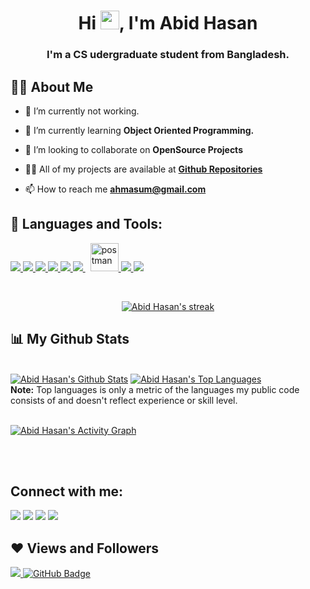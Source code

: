 
<h1 align="center">Hi <img src="https://raw.githubusercontent.com/MartinHeinz/MartinHeinz/master/wave.gif" width="30px">, I'm Abid Hasan</h1>
<h3 align="center">I'm a CS udergraduate student from Bangladesh.</h3>


## 🙋‍♂️ About Me

- 🔭 I’m currently not working.

- 🌱 I’m currently learning **Object Oriented Programming.**

- 👯 I’m looking to collaborate on **OpenSource Projects**

- 👨‍💻 All of my projects are available at **[Github Repositories](https://github.com/AbidHasan007?tab=repositories)**

- 📫 How to reach me **ahmasum@gmail.com**


## 🚀 Languages and Tools:

<p align="left">  
    <a href="https://developer.mozilla.org/en-US/docs/Web/JavaScript" target="_blank"> <img src="https://img.icons8.com/color/48/000000/javascript.png"/> </a> 
    <a href="https://www.w3.org/html/" target="_blank"> <img src="https://img.icons8.com/color/48/000000/html-5.png"/> </a> 
    <a href="https://www.w3schools.com/css/" target="_blank"> <img src="https://img.icons8.com/color/48/000000/css3.png"/> </a> 
    <a href="https://getbootstrap.com" target="_blank"> <img src="https://img.icons8.com/color/48/000000/bootstrap.png"/> </a> 
    <a href="https://www.laravel.com" target="_blank"> <img src="https://img.icons8.com/fluency/48/000000/laravel.png"/> </a> 
    <a style="padding-right:8px;" href="https://nodejs.org" target="_blank"> <img src="https://img.icons8.com/color/48/000000/nodejs.png"/> </a>  
    <a href="https://postman.com" target="_blank"> <img src="https://www.vectorlogo.zone/logos/getpostman/getpostman-icon.svg" alt="postman" width="45" height="45"/> </a>   
    <a href="https://git-scm.com/" target="_blank"> <img src="https://img.icons8.com/color/48/000000/git.png"/> </a>
    <a style="padding-right:8px;" href="https://www.mysql.com/" target="_blank"> <img src="https://img.icons8.com/fluent/50/000000/mysql-logo.png"/> </a>
 

</p>

<br/>

<p align="center">
    <a href="https://github.com/abidhasan007/github-readme-streak-stats">
        <img title="🔥 Get streak stats for your profile at git.io/streak-stats" alt="Abid Hasan's streak" src="https://github-readme-streak-stats.herokuapp.com/?user=abidhasan007&theme=black-ice&hide_border=true&stroke=0000&background=060A0CD0"/>
    </a>
</p>

## 📊 My Github Stats

  <br/>
    <a href="https://github.com/abidhasan007/github-readme-stats"><img alt="Abid Hasan's Github Stats" src="https://github-readme-stats.vercel.app/api?username=abidhasan007&show_icons=true&count_private=true&theme=react&hide_border=true&bg_color=0D1117" /></a>
  <a href="https://github.com/abidhasan007/github-readme-stats"><img alt="Abid Hasan's Top Languages" src="https://github-readme-stats.vercel.app/api/top-langs/?username=abidhasan007&langs_count=8&count_private=true&layout=compact&theme=react&hide_border=true&bg_color=0D1117" /></a>
  <br/>
  <b>Note:</b> Top languages is only a metric of the languages my public code consists of and doesn't reflect experience or skill level.


<br/>
<br/>

<a href="https://github.com/abidhasan007/github-readme-activity-graph"><img alt="Abid Hasan's Activity Graph" src="https://activity-graph.herokuapp.com/graph?username=abidhasan007&bg_color=0D1117&color=5BCDEC&line=5BCDEC&point=FFFFFF&hide_border=true" /></a>

<br/>
<br/>

## Connect with me:
<p align="left">

<a href = "https://www.linkedin.com/in/abid-hasan-masum/"><img src="https://img.icons8.com/fluent/48/000000/linkedin.png"/></a>
<a href = "https://facebook.com/hashtagabidhasan"><img src="https://img.icons8.com/bubbles/50/000000/facebook.png"/></a>
<a href = "#"><img src="https://img.icons8.com/fluent/48/000000/instagram-new.png"/></a>
<a href = "#"><img src="https://img.icons8.com/color/48/000000/youtube-play.png"/></a>

</p>

## ❤ Views and Followers
<a href="https://github.com/Meghna-DAS/github-profile-views-counter">
    <img src="https://komarev.com/ghpvc/?username=abidhasan007">
</a>
<a href="https://github.com/abidhasan007?tab=followers"><img src="https://img.shields.io/github/followers/abidhasan007?label=Followers&style=social" alt="GitHub Badge"></a>

